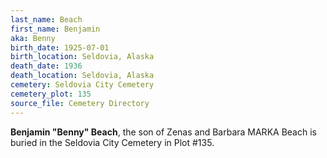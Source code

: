```yaml
---
last_name: Beach
first_name: Benjamin
aka: Benny
birth_date: 1925-07-01
birth_location: Seldovia, Alaska
death_date: 1936
death_location: Seldovia, Alaska
cemetery: Seldovia City Cemetery
cemetery_plot: 135
source_file: Cemetery Directory
---
```

**Benjamin  "Benny" Beach**, the son of Zenas and Barbara MARKA Beach is buried in the Seldovia City Cemetery in Plot #135.  